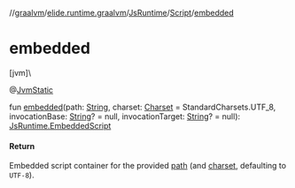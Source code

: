 //[graalvm](../../../../index.md)/[elide.runtime.graalvm](../../index.md)/[JsRuntime](../index.md)/[Script](index.md)/[embedded](embedded.md)

# embedded

[jvm]\

@[JvmStatic](https://kotlinlang.org/api/latest/jvm/stdlib/kotlin.jvm/-jvm-static/index.html)

fun [embedded](embedded.md)(path: [String](https://kotlinlang.org/api/latest/jvm/stdlib/kotlin/-string/index.html), charset: [Charset](https://docs.oracle.com/javase/8/docs/api/java/nio/charset/Charset.html) = StandardCharsets.UTF_8, invocationBase: [String](https://kotlinlang.org/api/latest/jvm/stdlib/kotlin/-string/index.html)? = null, invocationTarget: [String](https://kotlinlang.org/api/latest/jvm/stdlib/kotlin/-string/index.html)? = null): [JsRuntime.EmbeddedScript](../-embedded-script/index.md)

#### Return

Embedded script container for the provided [path](embedded.md) (and [charset](embedded.md), defaulting to `UTF-8`).
